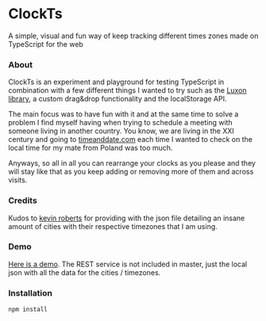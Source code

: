 # ClockTs

A simple, visual and fun way of keep tracking different times zones made on TypeScript for the web

### About

ClockTs is an experiment and playground for testing TypeScript in combination with a few different things I wanted to try such as the [Luxon library](https://moment.github.io/luxon/#/), a custom drag&drop functionality and the localStorage API.

The main focus was to have fun with it and at the same time to solve a problem I find myself having when trying to schedule a meeting with someone living in another country. You know, we are living in the XXI century and going to [timeanddate.com](https://www.timeanddate.com/) each time I wanted to check on the local time for my mate from Poland was too much.

Anyways, so all in all you can rearrange your clocks as you please and they will stay like that as you keep adding or removing more of them and across visits.

### Credits

Kudos to [kevin roberts](https://github.com/kevinroberts) for providing with the json file detailing an insane amount of cities with their respective timezones that I am using. 

### Demo

[Here is a demo](https://www.roabhi.es/clockTs). The REST service is not included in master, just the local json with all the data for the cities / timezones.


### Installation

`npm install`